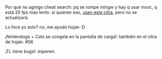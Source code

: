 Por qué no agrego cheat search: pq se rompe mingw y hay q usar msvc, q está 20 fps más lento. si quieren eso, [usen este citra](https://ci.appveyor.com/api/buildjobs/b1fx012kfomawqkg/artifacts/citra-windows-msvc-20171010-dade097.zip), pero no se actualizará.

Lo hice yo solo? no, me ayudó hojan :D

¡Nintendogs + Cats se congela en la pantalla de carga!: también en el citra de hojan. #56

¡TL tiene bugs!: esperen.
